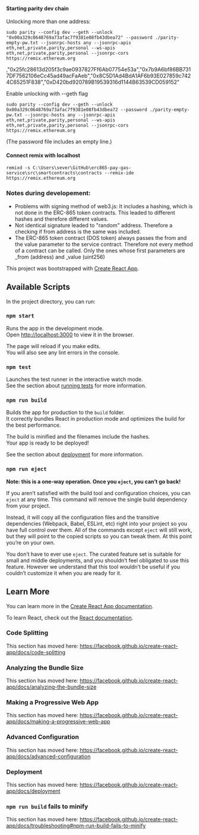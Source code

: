 
#### Starting parity dev chain
Unlocking more than one address:
```
sudo parity --config dev --geth --unlock "0x00a329c0648769a73afac7f9381e08fb43dbea72" --password ./parity-empty-pw.txt --jsonrpc-hosts any --jsonrpc-apis eth,net,private,parity,personal --ws-apis eth,net,private,parity,personal --jsonrpc-cors https://remix.ethereum.org
```
,"0x25fc28613d205f3c9ae0937827Ff6Ab07754e53a","0x7b9A6bf86BB7317DF7562106eCc45ad49acFaAeb","0x8C5D1Ad4BdA1AF6b93E027859c7424C65251F838","0xD420bd920789B19539316d1144B63539CD059152"

Enable unlocking with --geth flag
```
sudo parity --config dev --geth --unlock 0x00a329c0648769a73afac7f9381e08fb43dbea72 --password ./parity-empty-pw.txt --jsonrpc-hosts any --jsonrpc-apis eth,net,private,parity,personal --ws-apis eth,net,private,parity,personal --jsonrpc-cors https://remix.ethereum.org
```

(The password file includes an empty line.)

#### Connect remix with localhost
```
remixd -s C:\Users\sever\GitHub\erc865-pay-gas-service\src\smartcontracts\contracts --remix-ide https://remix.ethereum.org
```


### Notes during developement:
* Problems with signing method of web3.js: It includes a hashing, which is not done in the ERC-865 token contracts. This leaded to different hashes and therefore different values.
* Not identical signature leaded to "random" address. Therefore a checking if from address is the same was included.
* The ERC-865 token contract (DOS token) always passes the from and the value parameter to the service contract. Therefore not every method of a contract can be called. Only the ones whose first parameters are _from (address) and _value (uint256)


This project was bootstrapped with [Create React App](https://github.com/facebook/create-react-app).

## Available Scripts

In the project directory, you can run:

### `npm start`

Runs the app in the development mode.<br>
Open [http://localhost:3000](http://localhost:3000) to view it in the browser.

The page will reload if you make edits.<br>
You will also see any lint errors in the console.

### `npm test`

Launches the test runner in the interactive watch mode.<br>
See the section about [running tests](https://facebook.github.io/create-react-app/docs/running-tests) for more information.

### `npm run build`

Builds the app for production to the `build` folder.<br>
It correctly bundles React in production mode and optimizes the build for the best performance.

The build is minified and the filenames include the hashes.<br>
Your app is ready to be deployed!

See the section about [deployment](https://facebook.github.io/create-react-app/docs/deployment) for more information.

### `npm run eject`

**Note: this is a one-way operation. Once you `eject`, you can’t go back!**

If you aren’t satisfied with the build tool and configuration choices, you can `eject` at any time. This command will remove the single build dependency from your project.

Instead, it will copy all the configuration files and the transitive dependencies (Webpack, Babel, ESLint, etc) right into your project so you have full control over them. All of the commands except `eject` will still work, but they will point to the copied scripts so you can tweak them. At this point you’re on your own.

You don’t have to ever use `eject`. The curated feature set is suitable for small and middle deployments, and you shouldn’t feel obligated to use this feature. However we understand that this tool wouldn’t be useful if you couldn’t customize it when you are ready for it.

## Learn More

You can learn more in the [Create React App documentation](https://facebook.github.io/create-react-app/docs/getting-started).

To learn React, check out the [React documentation](https://reactjs.org/).

### Code Splitting

This section has moved here: https://facebook.github.io/create-react-app/docs/code-splitting

### Analyzing the Bundle Size

This section has moved here: https://facebook.github.io/create-react-app/docs/analyzing-the-bundle-size

### Making a Progressive Web App

This section has moved here: https://facebook.github.io/create-react-app/docs/making-a-progressive-web-app

### Advanced Configuration

This section has moved here: https://facebook.github.io/create-react-app/docs/advanced-configuration

### Deployment

This section has moved here: https://facebook.github.io/create-react-app/docs/deployment

### `npm run build` fails to minify

This section has moved here: https://facebook.github.io/create-react-app/docs/troubleshooting#npm-run-build-fails-to-minify
